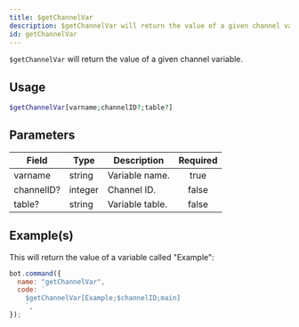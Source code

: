 ```yaml
---
title: $getChannelVar
description: $getChannelVar will return the value of a given channel variable.
id: getChannelVar
---
```


`$getChannelVar` will return the value of a given channel variable.

## Usage

```php
$getChannelVar[varname;channelID?;table?]
```

## Parameters

| Field      | Type    | Description     | Required |
| ---------- | ------- | --------------- | :------: |
| varname    | string  | Variable name.  |   true   |
| channelID? | integer | Channel ID.     |  false   |
| table?     | string  | Variable table. |  false   |

## Example(s)

This will return the value of a variable called "Example":

```javascript
bot.command({
  name: "getChannelVar",
  code: `
    $getChannelVar[Example;$channelID;main]
    `,
});
```
